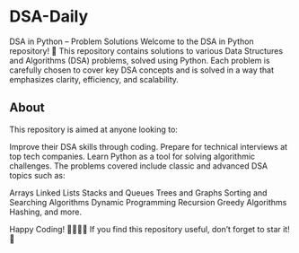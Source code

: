 # DSA-Daily

DSA in Python – Problem Solutions
Welcome to the DSA in Python repository! 🎉 This repository contains solutions to various Data Structures and Algorithms (DSA) problems, solved using Python. Each problem is carefully chosen to cover key DSA concepts and is solved in a way that emphasizes clarity, efficiency, and scalability.

## About
This repository is aimed at anyone looking to:

Improve their DSA skills through coding.
Prepare for technical interviews at top tech companies.
Learn Python as a tool for solving algorithmic challenges.
The problems covered include classic and advanced DSA topics such as:

Arrays
Linked Lists
Stacks and Queues
Trees and Graphs
Sorting and Searching Algorithms
Dynamic Programming
Recursion
Greedy Algorithms
Hashing, and more.


Happy Coding! 👩‍💻👨‍💻
If you find this repository useful, don’t forget to star it! 🌟